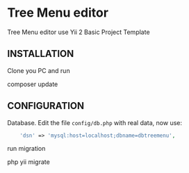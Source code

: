 Tree Menu editor
============================

Tree Menu editor use Yii 2 Basic Project Template

INSTALLATION
------------

Clone you PC and run

composer update

CONFIGURATION
-------------

Database.
Edit the file `config/db.php` with real data, now use:

```php
    'dsn' => 'mysql:host=localhost;dbname=dbtreemenu',
```
run migration

php yii migrate

